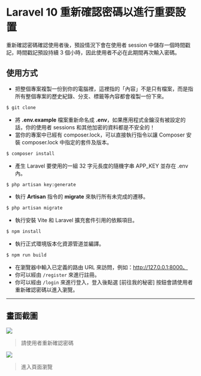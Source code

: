 # Laravel 10 重新確認密碼以進行重要設置

重新確認密碼確認使用者後，預設情況下會在使用者 session 中儲存一個時間戳記，時間戳記預設持續 3 個小時，因此使用者不必在此期間再次輸入密碼。 

## 使用方式
- 把整個專案複製一份到你的電腦裡，這裡指的「內容」不是只有檔案，而是指所有整個專案的歷史紀錄、分支、標籤等內容都會複製一份下來。
```sh
$ git clone
```
- 將 __.env.example__ 檔案重新命名成 __.env__，如果應用程式金鑰沒有被設定的話，你的使用者 sessions 和其他加密的資料都是不安全的！
- 當你的專案中已經有 composer.lock，可以直接執行指令以讓 Composer 安裝 composer.lock 中指定的套件及版本。
```sh
$ composer install
```
- 產生 Laravel 要使用的一組 32 字元長度的隨機字串 APP_KEY 並存在 .env 內。
```sh
$ php artisan key:generate
```
- 執行 __Artisan__ 指令的 __migrate__ 來執行所有未完成的遷移。
```sh
$ php artisan migrate
```
- 執行安裝 Vite 和 Laravel 擴充套件引用的依賴項目。
```sh
$ npm install
```
- 執行正式環境版本化資源管道並編譯。
```sh
$ npm run build
```
- 在瀏覽器中輸入已定義的路由 URL 來訪問，例如：http://127.0.0.1:8000。
- 你可以經由 `/register` 來進行註冊。
- 你可以經由 `/login` 來進行登入，登入後點選 [前往我的秘密] 按鈕會請使用者重新確認密碼以進入瀏覽。

----

## 畫面截圖
![](https://i.imgur.com/NfEV0fw.png)
> 請使用者重新確認密碼

![](https://i.imgur.com/F8MNCFK.png)
> 進入頁面瀏覽